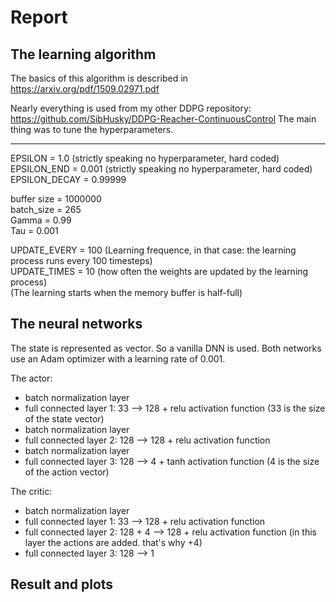 # Report

## The learning algorithm

The basics of this algorithm is described in https://arxiv.org/pdf/1509.02971.pdf

Nearly everything is used from my other DDPG repository: https://github.com/SibHusky/DDPG-Reacher-ContinuousControl
The main thing was to tune the hyperparameters.

---
EPSILON = 1.0  (strictly speaking no hyperparameter, hard coded)  
EPSILON_END = 0.001  (strictly speaking no hyperparameter, hard coded)  
EPSILON_DECAY = 0.99999    
  
buffer size = 1000000  
batch_size = 265  
Gamma = 0.99  
Tau = 0.001  

UPDATE_EVERY = 100 (Learning frequence, in that case: the learning process runs every 100 timesteps)  
UPDATE_TIMES = 10 (how often the weights are updated by the learning process)  
(The learning starts when the memory buffer is half-full)  
 

The neural networks
---
The state is represented as vector. So a vanilla DNN is used.
Both networks use an Adam optimizer with a learning rate of 0.001.

The actor:
- batch normalization layer
- full connected layer 1: 33  --> 128 + relu activation function
  (33 is the size of the state vector)
- batch normalization layer
- full connected layer 2: 128 --> 128 + relu activation function
- batch normalization layer
- full connected layer 3: 128 --> 4 + tanh activation function
  (4 is the size of the action vector)
  

The critic:
- batch normalization layer
- full connected layer 1: 33 --> 128 + relu activation function
- full connected layer 2: 128 + 4 --> 128 + relu activation function
  (in this layer the actions are added. that's why +4)
- full connected layer 3: 128 --> 1



## Result and plots
